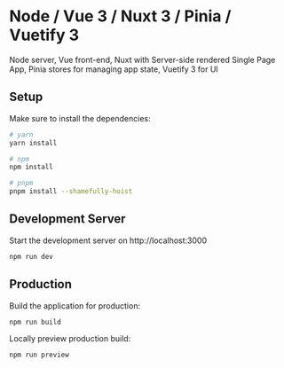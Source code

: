 # Node / Vue 3 / Nuxt 3 / Pinia / Vuetify 3

Node server, Vue front-end, Nuxt with Server-side rendered Single Page App, Pinia stores for managing app state, Vuetify 3 for UI

## Setup

Make sure to install the dependencies:

```bash
# yarn
yarn install

# npm
npm install

# pnpm
pnpm install --shamefully-hoist
```

## Development Server

Start the development server on http://localhost:3000

```bash
npm run dev
```

## Production

Build the application for production:

```bash
npm run build
```

Locally preview production build:

```bash
npm run preview
```